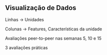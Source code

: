 ## Visualização de Dados

Linhas → Unidades

Colunas → Features, Características da unidade

Avaliações peer-to-peer nas semanas 5, 10 e 15

3 avaliações práticas